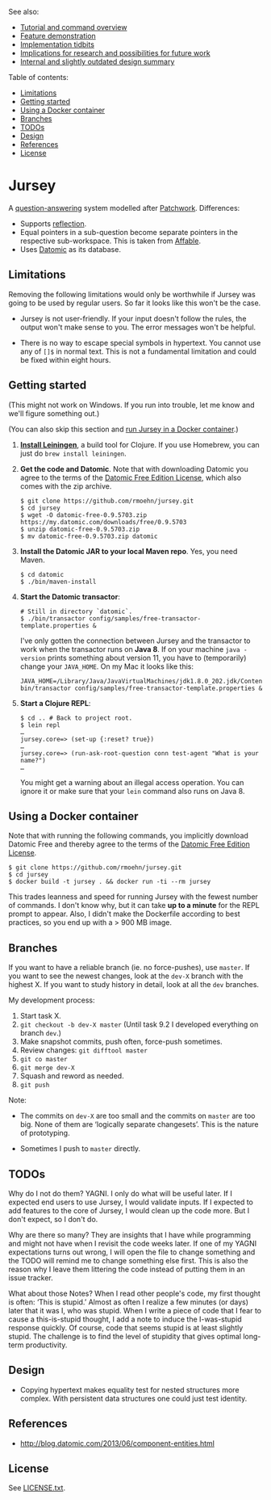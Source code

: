 See also:
- [Tutorial and command overview](doc/tutorial.md)
- [Feature demonstration](doc/feature_demo.clj)
- [Implementation tidbits](doc/implementation.md)
- [Implications for research and possibilities for future work](doc/so-what-what-now.md)
- [Internal and slightly outdated design summary](design.md)

Table of contents:

<!-- START doctoc generated TOC please keep comment here to allow auto update -->
<!-- DON'T EDIT THIS SECTION, INSTEAD RE-RUN doctoc TO UPDATE -->


- [Limitations](#limitations)
- [Getting started](#getting-started)
- [Using a Docker container](#using-a-docker-container)
- [Branches](#branches)
- [TODOs](#todos)
- [Design](#design)
- [References](#references)
- [License](#license)

<!-- END doctoc generated TOC please keep comment here to allow auto update -->

Jursey
======

A [question-answering](https://ought.org/projects/factored-cognition) system
modelled after [Patchwork](https://github.com/oughtinc/patchwork). Differences:
- Supports [reflection](doc/feature_demo.clj).
- Equal pointers in a sub-question become separate pointers in the
  respective sub-workspace. This is taken from
  [Affable](https://github.com/oughtinc/affable/tree/a4f53b09bd09bb769801e21775f2e13e3cb23cab#interactions).
- Uses [Datomic](https://www.datomic.com/benefits.html) as its database.


Limitations
-----------

Removing the following limitations would only be worthwhile if Jursey was going
to be used by regular users. So far it looks like this won't be the case.

- Jursey is not user-friendly. If your input doesn't follow the rules, the
  output won't make sense to you. The error messages won't be helpful.

- There is no way to escape special symbols in hypertext. You cannot use any of
  `[]$` in normal text. This is not a fundamental limitation and could be fixed
  within eight hours.


Getting started
---------------

(This might not work on Windows. If you run into trouble, let me know and we'll
figure something out.)

(You can also skip this section and [run Jursey in a Docker
container](#Using-a-Docker-container).)

1. [**Install Leiningen**](https://leiningen.org/#install), a build tool for
   Clojure. If you use Homebrew, you can just do `brew install leiningen`.

2. **Get the code and Datomic**. Note that with downloading Datomic you agree to
   the terms of the [Datomic Free Edition
   License](https://my.datomic.com/datomic-free-edition-license.html), which
   also comes with the zip archive.

    ```
    $ git clone https://github.com/rmoehn/jursey.git
    $ cd jursey
    $ wget -O datomic-free-0.9.5703.zip https://my.datomic.com/downloads/free/0.9.5703
    $ unzip datomic-free-0.9.5703.zip
    $ mv datomic-free-0.9.5703.zip datomic
    ```

3. **Install the Datomic JAR to your local Maven repo**. Yes, you need Maven.

    ```
    $ cd datomic
    $ ./bin/maven-install
    ```

4. **Start the Datomic transactor**:

    ```
    # Still in directory `datomic`.
    $ ./bin/transactor config/samples/free-transactor-template.properties &
    ```

   I've only gotten the connection between Jursey and the transactor to work
   when the transactor runs on **Java 8**. If on your machine `java -version`
   prints something about version 11, you have to (temporarily) change your
   `JAVA_HOME`. On my Mac it looks like this:

   ```
   JAVA_HOME=/Library/Java/JavaVirtualMachines/jdk1.8.0_202.jdk/Contents/Home/ bin/transactor config/samples/free-transactor-template.properties &
   ```

5. **Start a Clojure REPL**:

    ```
    $ cd .. # Back to project root.
    $ lein repl
    …
    jursey.core=> (set-up {:reset? true})
    …
    jursey.core=> (run-ask-root-question conn test-agent "What is your name?")
    …
    ```

   You might get a warning about an illegal access operation. You can ignore it or
   make sure that your `lein` command also runs on Java 8.


Using a Docker container
------------------------

Note that with running the following commands, you implicitly download Datomic
Free and thereby agree to the terms of the [Datomic Free Edition
License](https://my.datomic.com/datomic-free-edition-license.html).

```
$ git clone https://github.com/rmoehn/jursey.git
$ cd jursey
$ docker build -t jursey . && docker run -ti --rm jursey
```

This trades leanness and speed for running Jursey with the fewest number of
commands. I don't know why, but it can take **up to a minute** for the REPL
prompt to appear. Also, I didn't make the Dockerfile according to best
practices, so you end up with a > 900 MB image.



Branches
--------

If you want to have a reliable branch (ie. no force-pushes), use `master`. If
you want to see the newest changes, look at the `dev-X` branch with the highest
X. If you want to study history in detail, look at all the `dev` branches.

My development process:

1. Start task X.
2. `git checkout -b dev-X master` (Until task 9.2 I developed everything on
   branch `dev`.)
3. Make snapshot commits, push often, force-push sometimes.
4. Review changes: `git difftool master`
5. `git co master`
6. `git merge dev-X`
7. Squash and reword as needed.
8. `git push`

Note:

- The commits on `dev-X` are too small and the commits on `master` are too big.
  None of them are ‘logically separate changesets’. This is the nature of
  prototyping.

- Sometimes I push to `master` directly.


TODOs
-----

Why do I not do them? YAGNI. I only do what will be useful later. If I expected
end users to use Jursey, I would validate inputs. If I expected to add features
to the core of Jursey, I would clean up the code more. But I don't expect, so I
don't do.

Why are there so many? They are insights that I have while programming and might
not have when I revisit the code weeks later. If one of my YAGNI expectations
turns out wrong, I will open the file to change something and the TODO will
remind me to change something else first. This is also the reason why I leave
them littering the code instead of putting them in an issue tracker.

What about those Notes? When I read other people's code, my first thought is
often: ‘This is stupid.’ Almost as often I realize a few minutes (or days) later
that it was I, who was stupid. When I write a piece of code that I fear to cause
a this-is-stupid thought, I add a note to induce the I-was-stupid response
quickly. Of course, code that seems stupid is at least slightly stupid. The
challenge is to find the level of stupidity that gives optimal long-term
productivity.


Design
------

- Copying hypertext makes equality test for nested structures more complex.
  With persistent data structures one could just test identity.


References
----------

- http://blog.datomic.com/2013/06/component-entities.html


License
-------

See [LICENSE.txt](LICENSE.txt).
